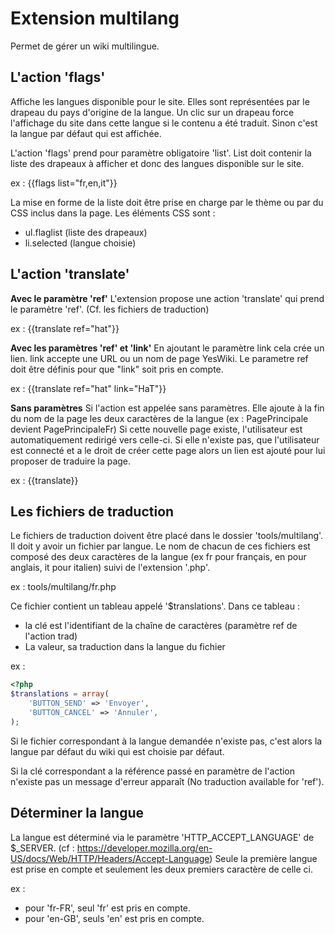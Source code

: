 Extension multilang
====================

Permet de gérer un wiki multilingue.

L'action 'flags'
----------------

Affiche les langues disponible pour le site. Elles sont représentées par le
drapeau du pays d'origine de la langue. Un clic sur un drapeau force
l'affichage du site dans cette langue si le contenu a été traduit. Sinon c'est la
langue par défaut qui est affichée.

L'action 'flags' prend pour paramètre obligatoire 'list'. List doit contenir la
liste des drapeaux à afficher et donc des langues disponible sur le site.

ex : {{flags list="fr,en,it"}}

La mise en forme de la liste doit être prise en charge par le thème ou par du
CSS inclus dans la page.
Les éléments CSS sont :
 - ul.flaglist (liste des  drapeaux)
 - li.selected (langue choisie)


L'action 'translate'
--------------------

**Avec le paramètre 'ref'**
L'extension propose une action 'translate' qui prend le paramètre 'ref'. (Cf. les fichiers de traduction)

ex : {{translate ref="hat"}}

**Avec les paramètres 'ref' et 'link'**
En ajoutant le paramètre link cela crée un lien. link accepte une URL ou un nom de page YesWiki. Le parametre ref doit être définis pour que "link" soit pris en compte.

ex : {{translate ref="hat" link="HaT"}}

**Sans paramètres**
Si l'action est appelée sans paramètres. Elle ajoute à la fin du nom de la page
les deux caractères de la langue (ex : PagePrincipale devient PagePrincipaleFr)
Si cette nouvelle page existe, l'utilisateur est automatiquement redirigé vers
celle-ci. Si elle n'existe pas, que l'utilisateur est connecté et a le droit de
créer cette page alors un lien est ajouté pour lui proposer de traduire la
page.

ex : {{translate}}


Les fichiers de traduction
--------------------------

Le fichiers de traduction doivent être placé dans le dossier 'tools/multilang'.
Il doit y avoir un fichier par langue. Le nom de chacun de ces fichiers est 
composé des deux caractères de la langue (ex fr pour français, en pour anglais, 
it pour italien) suivi de l'extension '.php'.

ex : tools/multilang/fr.php

Ce fichier contient un tableau appelé '$translations'. Dans ce tableau :
 - la clé est l'identifiant de la chaîne de caractères (paramètre ref de
    l'action trad)
 - La valeur, sa traduction dans la langue du fichier

ex : 
```php
<?php
$translations = array(
    'BUTTON_SEND' => 'Envoyer',
    'BUTTON_CANCEL' => 'Annuler',
);
```
Si le fichier correspondant à la langue demandée n'existe pas, c'est alors
la langue par défaut du wiki qui est choisie par défaut.

Si la clé correspondant a la référence passé en paramètre de l'action n'existe
pas un message d'erreur apparaît (No traduction available for 'ref').

Déterminer la langue
-------------------

La langue est déterminé via le paramètre 'HTTP_ACCEPT_LANGUAGE' de $_SERVER.
(cf : https://developer.mozilla.org/en-US/docs/Web/HTTP/Headers/Accept-Language)
Seule la première langue est prise en compte et seulement les deux premiers
caractère de celle ci.

ex :
 - pour 'fr-FR', seul 'fr' est pris en compte.
 - pour 'en-GB', seuls 'en' est pris en compte.
